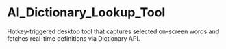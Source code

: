 # AI_Dictionary_Lookup_Tool
Hotkey-triggered desktop tool that captures selected on-screen words and fetches real-time definitions via Dictionary API.
